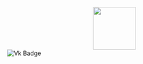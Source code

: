<div id="header" align="center">
  <img src="https://i.giphy.com/media/v1.Y2lkPTc5MGI3NjExN2JrNXhhdm8wOGI0ZXloemhiNnl6aDg4OXBoYTRyY2Qxamp0eDB1ZiZlcD12MV9pbnRlcm5hbF9naWZfYnlfaWQmY3Q9Zw/NiSXxuinqJ4JfTt7b9/giphy.gif" width="100"/>
</div>
<div id="badges">
  <img src="https://vk.com/yinyanmanga?from=search-blue?style=for-the-badge&logo=linkedin&logoColor=white" alt="Vk Badge"/>
</div>
